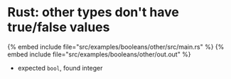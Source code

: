 # Rust: other types don't have true/false values

{% embed include file="src/examples/booleans/other/src/main.rs" %}
{% embed include file="src/examples/booleans/other/out.out" %}

* expected `bool`, found integer


